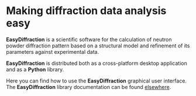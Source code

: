 # Making diffraction data analysis easy

**EasyDiffraction** is a scientific software for the calculation of neutron powder diffraction pattern based on a structural model and refinement of its parameters against experimental data.

**EasyDiffraction** is distributed both as a cross-platform desktop application and as a **Python** library.

Here you can find how to use the **EasyDiffraction** graphical user interface. The **EasyDiffraction** library documentation can be found [elsewhere](https://docs.easydiffraction.org/lib).
